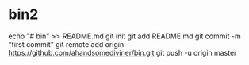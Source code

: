 # bin2
echo "# bin" >> README.md
git init
git add README.md
git commit -m "first commit"
git remote add origin https://github.com/ahandsomediviner/bin.git
git push -u origin master
